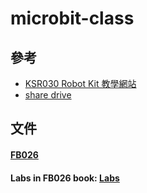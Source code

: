 # microbit-class
## 參考
* [KSR030 Robot Kit 教學網站](http://ksr030.kaise.com.tw/)
* [share drive](https://drive.google.com/drive/folders/1LJuIlmmYV76Wl3VJiFdbzLD7mxaTV4C6?usp=sharing)
##
## 文件
#### [FB026](https://github.com/jumbokh/microbit-class/tree/main/doc/FB026)
#### Labs in FB026 book: [Labs](https://github.com/jumbokh/microbit-class/tree/main/doc/FB026/labs)
##
